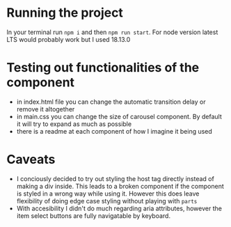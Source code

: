 # Running the project

In your terminal run `npm i` and then `npm run start`. For node version latest LTS would probably work but I used 18.13.0

# Testing out functionalities of the component
* in index.html file you can change the automatic transition delay or remove it altogether
* in main.css you can change the size of carousel component. By default it will try to expand as much as possible
* there is a readme at each component of how I imagine it being used

# Caveats
* I conciously decided to try out styling the host tag directly instead of making a div inside. This leads to a broken component if the component is styled in a wrong way while using it. However this does leave flexibility of doing edge case styling without playing with `parts`
* With accesibility I didn't do much regarding aria attributes, however the item select buttons are fully navigatable by keyboard.